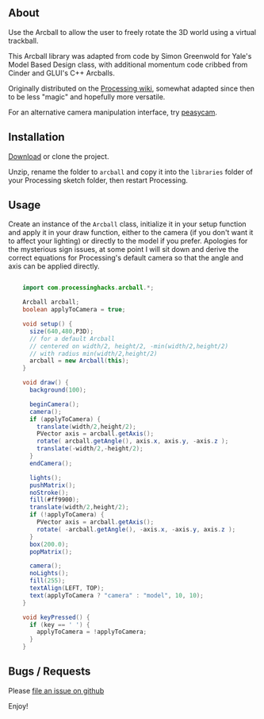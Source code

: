 
## About

Use the Arcball to allow the user to freely rotate the 3D world using a virtual trackball.

This Arcball library was adapted from code by Simon Greenwold for Yale's Model Based Design
class, with additional momentum code cribbed from Cinder and GLUI's C++ Arcballs.

Originally distributed on the [Processing wiki](http://wiki.processing.org/w/Arcball), somewhat
adapted since then to be less "magic" and hopefully more versatile.

For an alternative camera manipulation interface, try [peasycam](https://github.com/jdf/peasycam).

## Installation

[Download](https://github.com/RandomEtc/processing-arcball/zipball/master) or clone the project.

Unzip, rename the folder to `arcball` and copy it into the `libraries` folder of your Processing sketch folder, then restart Processing.

## Usage

Create an instance of the `Arcball` class, initialize it in your setup function and apply it
in your draw function, either to the camera (if you don't want it to affect your lighting) or
directly to the model if you prefer. Apologies for the mysterious sign issues, at some point
I will sit down and derive the correct equations for Processing's default camera so that the
angle and axis can be applied directly.


```java

    import com.processinghacks.arcball.*;

    Arcball arcball;
    boolean applyToCamera = true;

    void setup() {
      size(640,480,P3D);
      // for a default Arcball
      // centered on width/2, height/2, -min(width/2,height/2)
      // with radius min(width/2,height/2)
      arcball = new Arcball(this);
    }

    void draw() {
      background(100);

      beginCamera();
      camera();
      if (applyToCamera) {
        translate(width/2,height/2);
        PVector axis = arcball.getAxis();
        rotate( arcball.getAngle(), axis.x, axis.y, -axis.z );
        translate(-width/2,-height/2);
      }
      endCamera();

      lights();
      pushMatrix();
      noStroke();
      fill(#ff9900);
      translate(width/2,height/2);
      if (!applyToCamera) {
        PVector axis = arcball.getAxis();
        rotate( -arcball.getAngle(), -axis.x, -axis.y, axis.z );
      }
      box(200.0);
      popMatrix();

      camera();
      noLights();
      fill(255);
      textAlign(LEFT, TOP);
      text(applyToCamera ? "camera" : "model", 10, 10);
    }

    void keyPressed() {
      if (key == ' ') {
        applyToCamera = !applyToCamera;
      }
    }

```

## Bugs / Requests

Please [file an issue on github](https://github.com/RandomEtc/processing-arcball/issues)

Enjoy!

